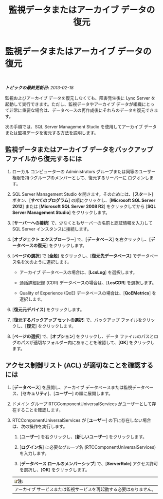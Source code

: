 ﻿---
title: 監視データまたはアーカイブ データの復元
TOCTitle: 監視データまたはアーカイブ データの復元
ms:assetid: 60118526-13bb-4b03-803e-6ffae219d436
ms:mtpsurl: https://technet.microsoft.com/ja-jp/library/Hh202175(v=OCS.15)
ms:contentKeyID: 52056603
ms.date: 05/19/2016
mtps_version: v=OCS.15
ms.translationtype: HT
---

# 監視データまたはアーカイブ データの復元

 

_**トピックの最終更新日:** 2013-02-18_

監視およびアーカイブ データを復元しなくても、障害発生後に Lync Server を起動して実行できます。ただし、監視データやアーカイブ データが組織にとって非常に重要な場合は、データベースの再作成後にそれらのデータを復元できます。

次の手順では、SQL Server Management Studio を使用してアーカイブ データまたは監視データを復元する方法を説明します。

## 監視データまたはアーカイブ データをバックアップ ファイルから復元するには

1.  ローカル コンピューターの Administrators グループまたは同等のユーザー権限を持つグループのメンバーとして、復元するサーバーに ログオンします。

2.  SQL Server Management Studio を開きます。そのためには、\[**スタート**\] ボタン、\[**すべてのプログラム**\] の順にクリックし、\[**Microsoft SQL Server 2012**\] または \[**Microsoft SQL Server 2008 R2**\] をクリックしてから \[**SQL Server Management Studio**\] をクリックします。

3.  \[**サーバーへの接続**\] で、少なくともサーバーの名前と認証情報を入力して SQL Server インスタンスに接続します。

4.  \[**オブジェクト エクスプローラー**\] で、\[**データベース**\] を右クリックし、\[**データベースの復元**\] をクリックします。

5.  \[**ページの選択**\] で \[**全般**\] をクリックし、\[**復元先データベース**\] でデータベース名を次のように選択します。
    
      - アーカイブ データベースの場合は、\[**LcsLog**\] を選択します。
    
      - 通話詳細記録 (CDR) データベースの場合は、\[**LcsCDR**\] を選択します。
    
      - Quality of Experience (QoE) データベースの場合は、\[**QoEMetrics**\] を選択します。

6.  \[**復元元デバイス**\] をクリックします。

7.  \[**復元するバックアップ セットの選択**\] で、バックアップ ファイルをクリックし、\[**復元**\] をクリックします。

8.  \[**ページの選択**\] で、\[**オプション**\] をクリックし、データ ファイルのパスとログのパスが適切なフォルダー内にあることを確認して、\[**OK**\] をクリックします。

## アクセス制御リスト (ACL) が適切なことを確認するには

1.  \[**データベース**\] を展開し、アーカイブ データベースまたは監視データベース、\[**セキュリティ**\]、\[**ユーザー**\] の順に展開します。

2.  ドメイン グループ RTCComponentUniversalServices がユーザーとして存在することを確認します。

3.  RTCComponentUniversalServices が \[**ユーザー**\] の下に存在しない場合は、次の操作を実行します。
    
    1.  \[**ユーザー**\] を右クリックし、\[**新しいユーザー**\] をクリックします。
    
    2.  \[**ログイン名**\] に必要なグループ名 (RTCComponentUniversalServices) を入力します。
    
    3.  \[**データベース ロールのメンバーシップ**\] で、\[**ServerRole**\] アクセス許可を選択し、\[**OK**\] をクリックします。
    
    <table>
    <thead>
    <tr class="header">
    <th><img src="images/Gg412781.note(OCS.15).gif" title="note" alt="note" />注:</th>
    </tr>
    </thead>
    <tbody>
    <tr class="odd">
    <td>アーカイブ サービスまたは監視サービスを再起動する必要はありません。</td>
    </tr>
    </tbody>
    </table>

